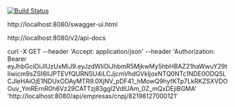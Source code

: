 [![Build Status](https://travis-ci.org/andersonluizpereira/ponto-inteligente.svg?branch=master)](https://travis-ci.org/andersonluizpereira/ponto-inteligente)

http://localhost:8080/swagger-ui.html

http://localhost:8080/v2/api-docs

curl -X GET --header 'Accept: application/json' --header 'Authorization: Bearer eyJhbGciOiJIUzUxMiJ9.eyJzdWIiOiJhbmR5MjkwMy5hbHBAZ21haWwuY29tIiwicm9sZSI6IlJPTEVfQURNSU4iLCJjcmVhdGVkIjoxNTQ0NTc1NDE0ODQ5LCJleHAiOjE1NDUxODAyMTR9.0XjNV_pDF41_hMowQ9hyfKTp7LkRKZSXVDOOuv_YmRErnR0h6Vz29CATTzj83ggl2VdlUAm_0Z_mQxDEjiBGMA' 'http://localhost:8080/api/empresas/cnpj/82198127000121'

